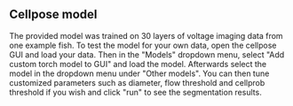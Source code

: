 ## Cellpose model

The provided model was trained on 30 layers of voltage imaging data from one example fish. To test the model for your own data, open the cellpose GUI and load your data. Then in the "Models" dropdown menu, select "Add custom torch model to GUI" and load the model. Afterwards select the model in the dropdown menu under "Other models". You can then tune customized parameters such as diameter, flow threshold and cellprob threshold if you wish and click "run" to see the segmentation results. 